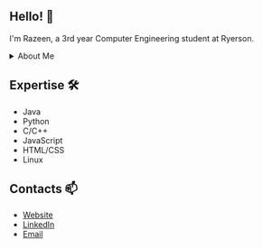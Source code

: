 ## Hello! 👋

I'm Razeen, a 3rd year Computer Engineering student at Ryerson.

<details>
<summary>About Me</summary>
<br>
  
I have a passion for computers, I like developing apps as well as working with microcontrollers. I've built some personal and academic projects all of which can be found here on my Github. 

I'm quite interested in machine learning and artifiical intelligence howver I am still in the process of learning more about it, I enjoy learning about computer technology and picking up new skills and hobbies along the way. 
</details>

## Expertise 🛠️

* Java     
* Python        
* C/C++     
* JavaScript   
* HTML/CSS    
* Linux 

## Contacts 📫

* [Website](http://razeenf.com)
* [LinkedIn](https://www.linkedin.com/in/razeenf/)
* [Email](http://razeenfaruque@gmail.com/)


<!--
**razeenf/razeenf** is a ✨ _special_ ✨ repository because its `README.md` (this file) appears on your GitHub profile.

Here are some ideas to get you started:

- 🔭 I’m currently working on ...
- 🌱 I’m currently learning ...
- 👯 I’m looking to collaborate on ...
- 🤔 I’m looking for help with ...
- 💬 Ask me about ...
- 📫 How to reach me: ...
- 😄 Pronouns: ...
- ⚡ Fun fact: ...
-->
